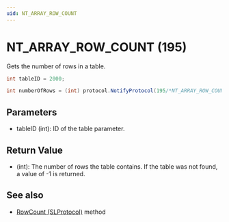 ```yaml
---
uid: NT_ARRAY_ROW_COUNT
---
```


# NT_ARRAY_ROW_COUNT (195)

Gets the number of rows in a table.

```csharp
int tableID = 2000;

int numberOfRows = (int) protocol.NotifyProtocol(195/*NT_ARRAY_ROW_COUNT*/ , tableID, null);
```

## Parameters

- tableID (int): ID of the table parameter.

## Return Value

- (int): The number of rows the table contains. If the table was not found, a value of -1 is returned.

## See also

- [RowCount (SLProtocol)](xref:Skyline.DataMiner.Scripting.SLProtocol.RowCount(System.Object)) method

